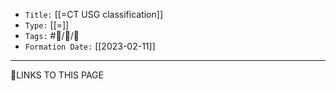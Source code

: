 
-   `Title:` [[=CT USG classification]]
-   `Type:` [[=]]
-   `Tags:` #🧠️/📝️/🌱️ 
-   `Formation Date:` [[2023-02-11]]
---






🔗LINKS TO THIS PAGE
